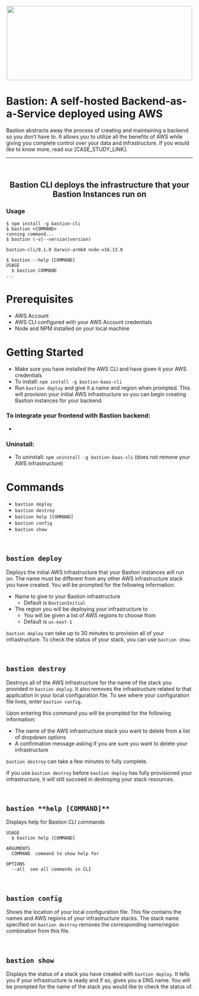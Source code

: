 <p align="center">
  <img src="https://via.placeholder.com/500x200?text=Placeholder+Image" width="500" height="200" />
</p>

<h1>Bastion: A self-hosted Backend-as-a-Service deployed using AWS</h1>
Bastion abstracts away the process of creating and maintaining a backend so you don’t have to. It allows you to utilize all the benefits of AWS while giving you complete control over your data and infrastructure. If you would like to know more, read our [CASE_STUDY_LINK].

---
<br>
<h2 align="center">Bastion CLI deploys the infrastructure that your Bastion Instances run on</h2>

### Usage

```sh-session
$ npm install -g bastion-cli
$ bastion <COMMAND>
running command...
$ bastion (-v|--version|version)

bastion-cli/0.1.0 darwin-arm64 node-v16.13.0

$ bastion --help [COMMAND]
USAGE
  $ bastion COMMAND
...
```

# Prerequisites
- AWS Account
- AWS CLI configured with your AWS Account credentials
- Node and NPM installed on your local machine

# Getting Started
- Make sure you have installed the AWS CLI and have given it your AWS credentials
- To install: `npm install -g bastion-baas-cli`
- Run `bastion deploy` and give it a name and region when prompted. This will provision your initial AWS infrastructure so you can begin creating Bastion instances for your backend.

### To integrate your frontend with Bastion backend:
- 

### Uninstall:
- To uninstall: `npm uninstall -g bastion-baas-cli` (does not remove your AWS infrastructure)


# Commands

- `bastion deploy`
- `bastion destroy`
- `bastion help [COMMAND]`
- `bastion config`
- `bastion show`

<br>

## `bastion deploy`
Deploys the initial AWS infrastructure that your Bastion instances will run on. The name must be different from any other AWS infrastructure stack you have created. You will be prompted for the following information:
- Name to give to your Bastion infrastructure
    - Default is `BastionInitial`
- The region you will be deploying your infrastructure to
    - You will be given a list of AWS regions to choose from
    - Default is `us-east-1`

`bastion deploy` can take up to 30 minutes to provision all of your infrastructure. To check the status of your stack, you can use `bastion show`.

<br>

## `bastion destroy`

Destroys all of the AWS infrastructure for the name of the stack you provided in `bastion deploy`. It also removes the infrastructure related to that application in your local configuration file. To see where your configuration file lives, enter `bastion config`.

Upon entering this command you will be prompted for the following information:

- The name of the AWS infrastructure stack you want to delete from a list of dropdown options
- A confirmation message asking if you are sure you want to delete your infrastructure

`bastion destroy` can take a few minutes to fully complete. 

If you use `bastion destroy` before `bastion deploy` has fully provisioned your infrastructure, it will still succeed in destroying your stack resources.

<br>

## `bastion **help [COMMAND]**`

Displays help for Bastion CLI commands

```
USAGE
  $ bastion help [COMMAND]

ARGUMENTS
  COMMAND  command to show help for

OPTIONS
  --all  see all commands in CLI
```

<br>

## `bastion config`

Shows the location of your local configuration file. This file contains the names and AWS regions of your infrastructure stacks. The stack name specified on `bastion destroy` removes the corresponding name/region combination from this file.  

<br>

## `bastion show`

Displays the status of a stack you have created with `bastion deploy`. It tells you if your infrastructure is ready and if so, gives you a DNS name. You will be prompted for the name of the stack you would like to check the status of.

